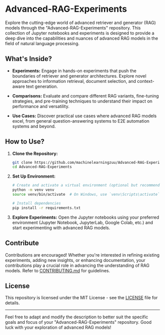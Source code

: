 # Advanced-RAG-Experiments

Explore the cutting-edge world of advanced retriever and generator (RAG) models through the "Advanced-RAG-Experiments" repository. This collection of Jupyter notebooks and experiments is designed to provide a deep dive into the capabilities and nuances of advanced RAG models in the field of natural language processing.

## What's Inside?

- **Experiments:** Engage in hands-on experiments that push the boundaries of retriever and generator architectures. Explore novel approaches to information retrieval, document selection, and context-aware text generation.

- **Comparisons:** Evaluate and compare different RAG variants, fine-tuning strategies, and pre-training techniques to understand their impact on performance and versatility.

- **Use Cases:** Discover practical use cases where advanced RAG models excel, from general question-answering systems to E2E automation systems and beyond.

## How to Use?

1. **Clone the Repository:**
   ```bash
   git clone https://github.com/machinelearningzuu/Advanced-RAG-Experiments.git
   cd Advanced-RAG-Experiments
   ```

2. **Set Up Environment:**
   ```bash
   # Create and activate a virtual environment (optional but recommended)
   python -m venv venv
   source venv/bin/activate  # On Windows, use `venv\Scripts\activate`

   # Install dependencies
   pip install -r requirements.txt
   ```

3. **Explore Experiments:**
   Open the Jupyter notebooks using your preferred environment (Jupyter Notebook, JupyterLab, Google Colab, etc.) and start experimenting with advanced RAG models.

## Contribute

Contributions are encouraged! Whether you're interested in refining existing experiments, adding new insights, or enhancing documentation, your contributions play a crucial role in advancing the understanding of RAG models. Refer to [CONTRIBUTING.md](CONTRIBUTING.md) for guidelines.

## License

This repository is licensed under the MIT License - see the [LICENSE](LICENSE) file for details.

---

Feel free to adapt and modify the description to better suit the specific goals and focus of your "Advanced-RAG-Experiments" repository. Good luck with your exploration of advanced RAG models!
